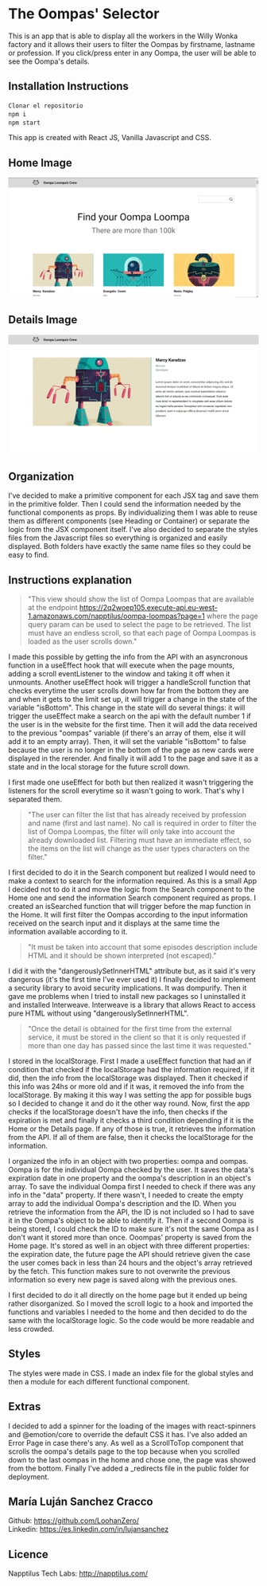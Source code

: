 # The Oompas' Selector

This is an app that is able to display all the workers in the Willy Wonka factory and it allows their users to filter the Oompas by firstname, lastname or profession. If you click/press enter in any Oompa, the user will be able to see the Oompa's details.

## Installation Instructions

```bash
Clonar el repositorio
npm i
npm start
```

This app is created with React JS, Vanilla Javascript and CSS.

## Home Image

![Home Image](/src/imgs/Home.png)

## Details Image

![Home Image](/src/imgs/Details.png)

## Organization

I've decided to make a primitive component for each JSX tag and save them in the primitive folder. Then I could send the information needed by the functional components as props. By individualizing them I was able to reuse them as different components (see Heading or Container) or separate the logic from the JSX component itself.
I've also decided to separate the styles files from the Javascript files so everything is organized and easily displayed. Both folders have exactly the same name files so they could be easy to find.

## Instructions explanation

> "This view should show the list of Oompa Loompas that are available at the endpoint https://2q2woep105.execute-api.eu-west-1.amazonaws.com/napptilus/oompa-loompas?page=1 where the page query param can be used to select the page to be retrieved. The list must have an endless scroll, so that each page of Oompa Loompas is loaded as the user scrolls down."

I made this possible by getting the info from the API with an asyncronous function in a useEffect hook that will execute when the page mounts, adding a scroll eventListener to the window and taking it off when it unmounts. Another useEffect hook will trigger a handleScroll function that checks everytime the user scrolls down how far from the bottom they are and when it gets to the limit set up, it will trigger a change in the state of the variable "isBottom". This change in the state will do several things: it will trigger the useEffect make a search on the api with the default number 1 if the user is in the website for the first time. Then it will add the data received to the previous "oompas" variable (if there's an array of them, else it will add it to an empty array). Then, it will set the variable "isBottom" to false because the user is no longer in the bottom of the page as new cards were displayed in the rerender. And finally it will add 1 to the page and save it as a state and in the local storage for the future scroll down.

I first made one useEffect for both but then realized it wasn't triggering the listeners for the scroll everytime so it wasn't going to work. That's why I separated them.

> "The user can filter the list that has already received by profession and name (first and last name). No call is required in order to filter the list of Oompa Loompas, the filter will only take into account the already downloaded list. Filtering must have an immediate effect, so the items on the list will change as the user types characters on the filter."

I first decided to do it in the Search component but realized I would need to make a context to search for the information required. As this is a small App I decided not to do it and move the logic from the Search component to the Home one and send the information Search component required as props.
I created an isSearched function that will trigger before the map function in the Home. It will first filter the Oompas according to the input information received on the search input and it displays at the same time the information available according to it.

> "It must be taken into account that some episodes description include HTML and it should be shown interpreted (not escaped)."

I did it with the "dangerouslySetInnerHTML" attribute but, as it said it's very dangerous (it's the first time I've ever used it) I finally decided to implement a security library to avoid security implications. It was dompurify. Then it gave me problems when I tried to install new packages so I uninstalled it and installed Interweave. Interweave is a library that allows React to access pure HTML without using "dangerouslySetInnerHTML".

> "Once the detail is obtained for the first time from the external service, it must be stored in the client so that it is only requested if more than one day has passed since the last time it was requested."

I stored in the localStorage. First I made a useEffect function that had an if condition that checked if the localStorage had the information required, if it did, then the info from the localStorage was displayed. Then it checked if this info was 24hs or more old and if it was, it removed the info from the localStorage.
By making it this way I was setting the app for possible bugs so I decided to change it and do it the other way round. Now, first the app checks if the localStorage doesn't have the info, then checks if the expiration is met and finally it checks a third condition depending if it is the Home or the Details page. If any of those is true, it retrieves the information from the API. If all of them are false, then it checks the localStorage for the information.

I organized the info in an object with two properties: oompa and oompas. Oompa is for the individual Oompa checked by the user. It saves the data's expiration date in one property and the oompa's description in an object's array. To save the individual Oompa first I needed to check if there was any info in the "data" property. If there wasn't, I needed to create the empty array to add the individual Oompa's description and the ID. When you retrieve the information from the API, the ID is not included so I had to save it in the Oompa's object to be able to identify it. Then if a second Oompa is being stored, I could check the ID to make sure it's not the same Oompa as I don't want it stored more than once.
Ooompas' property is saved from the Home page. It's stored as well in an object with three different properties: the expiration date, the future page the API should retrieve given the case the user comes back in less than 24 hours and the object's array retrieved by the fetch. This function makes sure to not overwrite the previous information so every new page is saved along with the previous ones.

I first decided to do it all directly on the home page but it ended up being rather disorganized. So I moved the scroll logic to a hook and imported the functions and variables I needed to the home and then decided to do the same with the localStorage logic. So the code would be more readable and less crowded.

## Styles

The styles were made in CSS. I made an index file for the global styles and then a module for each different functional component.

## Extras

I decided to add a spinner for the loading of the images with react-spinners and @emotion/core to override the default CSS it has. I've also added an Error Page in case there's any. As well as a ScrollToTop component that scrolls the oompa's details page to the top because when you scrolled down to the last oompas in the home and chose one, the page was showed from the bottom.
Finally I've added a \_redirects file in the public folder for deployment.

## María Luján Sanchez Cracco

Github: https://github.com/LoohanZero/ <br />
Linkedin: https://es.linkedin.com/in/lujansanchez

## Licence

Napptilus Tech Labs: http://napptilus.com/
